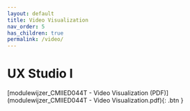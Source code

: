 ```yaml
---
layout: default
title: Video Visualization
nav_order: 5
has_children: true
permalink: /video/
---
```


# UX Studio I

[modulewijzer_CMIIED044T - Video Visualization (PDF)](modulewijzer_CMIIED044T - Video Visualization.pdf){: .btn }